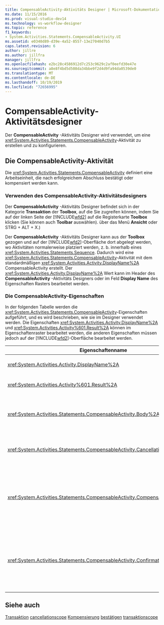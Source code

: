 ```yaml
---
title: CompensableActivity-Aktivitäts Designer | Microsoft-Dokumentation
ms.date: 11/15/2016
ms.prod: visual-studio-dev14
ms.technology: vs-workflow-designer
ms.topic: reference
f1_keywords:
- System.Activities.Statements.CompensableActivity.UI
ms.assetid: e0340d89-d39e-4a52-8557-13e27040d7b5
caps.latest.revision: 6
author: jillre
ms.author: jillfra
manager: jillfra
ms.openlocfilehash: e2bc28c4586912d7c253c9629c2af0eefd30e47e
ms.sourcegitcommit: a8e8f4bd5d508da34bbe9f2d4d9fa94da0539de0
ms.translationtype: MT
ms.contentlocale: de-DE
ms.lasthandoff: 10/19/2019
ms.locfileid: "72656995"
---
```

# <a name="compensableactivity-activity-designer"></a>CompensableActivity-Aktivitätsdesigner
Der **CompensableActivity** -Aktivitäts Designer wird verwendet, um eine <xref:System.Activities.Statements.CompensableActivity>-Aktivität zu erstellen und zu konfigurieren.

## <a name="the-compensableactivity-activity"></a>Die CompensableActivity-Aktivität
 Die <xref:System.Activities.Statements.CompensableActivity> definiert eine Arbeitseinheit, die nach erfolgreichem Abschluss bestätigt oder kompensiert werden kann.

### <a name="using-the-compensableactivity-activity-designer"></a>Verwenden des CompensableActivity-Aktivitätsdesigners
 Der **CompensableActivity** -Aktivitäts Designer befindet sich in der Kategorie **Transaktion** der **Toolbox**, auf die Sie zugreifen können, indem Sie auf der linken Seite der [!INCLUDE[wfd2](../includes/wfd2-md.md)] auf die Registerkarte **Toolbox** klicken (Sie können auch **Toolbar** auswählen). über das Menü **Ansicht** oder STRG + ALT + X.)

 Der **CompensableActivity** -Aktivitäts Designer kann aus der **Toolbox** gezogen und auf der [!INCLUDE[wfd2](../includes/wfd2-md.md)]-Oberfläche dort abgelegt werden, wo Aktivitäten normalerweise platziert werden, z. b. innerhalb eines <xref:System.Activities.Statements.Sequence>. Dadurch wird eine <xref:System.Activities.Statements.CompensableActivity>-Aktivität mit dem standardmäßigen <xref:System.Activities.Activity.DisplayName%2A> CompensableActivity erstellt. Der <xref:System.Activities.Activity.DisplayName%2A> Wert kann im Header des **CompensableActivity** -Aktivitäts Designers oder im Feld **Display Name** des Eigenschaften Rasters bearbeitet werden.

### <a name="the-compensableactivity-properties"></a>Die CompensableActivity-Eigenschaften
 In der folgenden Tabelle werden die <xref:System.Activities.Statements.CompensableActivity>-Eigenschaften aufgeführt, und es wird beschrieben, wie sie im Designer verwendet werden. Die Eigenschaften <xref:System.Activities.Activity.DisplayName%2A> und <xref:System.Activities.Activity%601.Result%2A> können im Eigenschaftenraster bearbeitet werden, die anderen Eigenschaften müssen jedoch auf der [!INCLUDE[wfd2](../includes/wfd2-md.md)]-Oberfläche bearbeitet werden.

|Eigenschaftenname|Erforderlich|Verwendung|
|-------------------|--------------|-----------|
|<xref:System.Activities.Activity.DisplayName%2A>|False|Der optionale Anzeigename der <xref:System.Activities.Statements.CompensableActivity>-Aktivität. Der Standardwert lautet CompensableActivity.|
|<xref:System.Activities.Activity%601.Result%2A>|False|Gibt den Rückgabewert der <xref:System.Activities.Statements.CompensableActivity> an. Diese Eigenschaft muss im Eigenschaftenraster bearbeitet werden.|
|<xref:System.Activities.Statements.CompensableActivity.Body%2A>|True|Gibt die Aktivität an, für die Kompensations-, Abbruch- und Bestätigungslogik bereitgestellt wurde. Um die <xref:System.Activities.Statements.CompensableActivity.Body%2A>-Aktivität hinzuzufügen, legen Sie eine Aktivität aus der **Toolbox** in das Feld **Body** mit dem Hinweis Text "Aktivität hier ablegen" des **CompensableActivity** -Aktivitäts Designers ab.|
|<xref:System.Activities.Statements.CompensableActivity.CancellationHandler%2A>|False|Gibt die Aktivität an, die im Fall eines Abbruchs ausgeführt wird. Um die-Aktivität hinzuzufügen, löschen Sie Ihren Designer aus der **Toolbox** in das Feld **cancellationhandler** mit dem Hinweis Text "Aktivität hier ablegen" des **CompensableActivity** -Aktivitäts Designers.|
|<xref:System.Activities.Statements.CompensableActivity.CompensationHandler%2A>|False|Gibt die Aktivität an, die beim Kompensieren der <xref:System.Activities.Statements.CompensableActivity.Body%2A>-Aktivität ausgeführt werden soll. Dieser Handler kann explizit mithilfe der <xref:System.Activities.Statements.Compensate>-Aktivität aufgerufen werden.<br /><br /> Um die-Aktivität hinzuzufügen, löschen Sie Ihren Aktivitäts Designer aus der **Toolbox** in das Feld **compensationhandler** mit dem Hinweis Text "Aktivität hier ablegen" des **CompensableActivity** -Aktivitäts Designers.|
|<xref:System.Activities.Statements.CompensableActivity.ConfirmationHandler%2A>|False|Gibt die Aktivität an, die beim Bestätigen der <xref:System.Activities.Statements.CompensableActivity.Body%2A>-Aktivität ausgeführt werden soll. Dieser Handler kann explizit mithilfe der <xref:System.Activities.Statements.Confirm>-Aktivität aufgerufen werden.<br /><br /> Um die-Aktivität hinzuzufügen, löschen Sie Ihren Aktivitäts Designer aus der **Toolbox** in das Feld **confirmationhandler** mit dem Hinweis Text "Aktivität hier ablegen" des **CompensableActivity** -Aktivitäts Designers.|

## <a name="see-also"></a>Siehe auch
 [Transaktion](../workflow-designer/transaction-activity-designers.md) [cancellationscope](../workflow-designer/cancellationscope-activity-designer.md) [Kompensierung](../workflow-designer/compensate-activity-designer.md) [bestätigen](../workflow-designer/confirm-activity-designer.md) [transaktionscope](../workflow-designer/transactionscope-activity-designer.md)